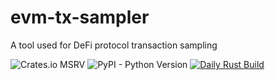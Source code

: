 # evm-tx-sampler
A tool used for DeFi protocol transaction sampling

![Crates.io MSRV](https://img.shields.io/crates/msrv/alloy?color=orange) ![PyPI - Python Version](https://img.shields.io/pypi/pyversions/streamlit) [![Daily Rust Build](https://github.com/ioogle/evm-tx-sampler/actions/workflows/ci.yml/badge.svg)](https://github.com/ioogle/evm-tx-sampler/actions/workflows/ci.yml)